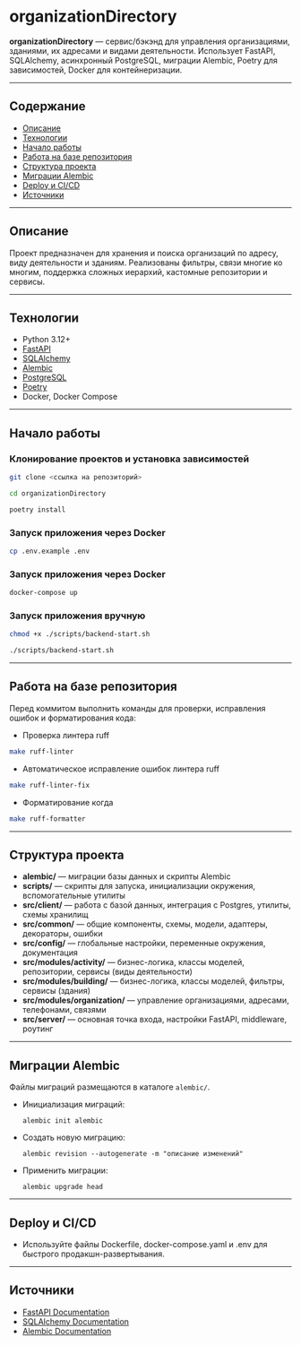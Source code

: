 # organizationDirectory

**organizationDirectory** — сервис/бэкэнд для управления организациями, зданиями, их адресами и видами деятельности. Использует FastAPI, SQLAlchemy, асинхронный PostgreSQL, миграции Alembic, Poetry для зависимостей, Docker для контейнеризации.

---

## Содержание
- [Описание](#описание)
- [Технологии](#технологии)
- [Начало работы](#начало-работы)
- [Работа на базе репозитория](#работа-на-базе-репозитория)
- [Структура проекта](#структура-проекта)
- [Миграции Alembic](#миграции-alembic)
- [Deploy и CI/CD](#deploy-и-cicd)
- [Источники](#источники)

---

## Описание

Проект предназначен для хранения и поиска организаций по адресу, виду деятельности и зданиям. Реализованы фильтры, связи многие ко многим, поддержка сложных иерархий, кастомные репозитории и сервисы.

---

## Технологии

- Python 3.12+
- [FastAPI](https://fastapi.tiangolo.com/)
- [SQLAlchemy](https://www.sqlalchemy.org/)
- [Alembic](https://alembic.sqlalchemy.org/)
- [PostgreSQL](https://www.postgresql.org/)
- [Poetry](https://python-poetry.org/)
- Docker, Docker Compose

---

## Начало работы

### Клонирование проектов и установка зависимостей
```sh
git clone <ссылка на репозиторий>
```
```sh
cd organizationDirectory
```
```sh
poetry install
```

### Запуск приложения через Docker
```sh
cp .env.example .env
```

### Запуск приложения через Docker
```sh
docker-compose up
```

### Запуск приложения вручную
```sh
chmod +x ./scripts/backend-start.sh
```
```sh
./scripts/backend-start.sh
```

---

## Работа на базе репозитория
Перед коммитом выполнить команды для проверки, исправления ошибок и форматирования кода:
- Проверка линтера ruff
```bash
make ruff-linter
```
- Автоматическое исправление ошибок линтера ruff
```bash
make ruff-linter-fix
```
- Форматирование когда
```bash
make ruff-formatter
```

---

## Структура проекта

- **alembic/** — миграции базы данных и скрипты Alembic
- **scripts/** — скрипты для запуска, инициализации окружения, вспомогательные утилиты
- **src/client/** — работа с базой данных, интеграция с Postgres, утилиты, схемы хранилищ
- **src/common/** — общие компоненты, схемы, модели, адаптеры, декораторы, ошибки
- **src/config/** — глобальные настройки, переменные окружения, документация
- **src/modules/activity/** — бизнес-логика, классы моделей, репозитории, сервисы (виды деятельности)
- **src/modules/building/** — бизнес-логика, классы моделей, фильтры, сервисы (здания)
- **src/modules/organization/** — управление организациями, адресами, телефонами, связями
- **src/server/** — основная точка входа, настройки FastAPI, middleware, роутинг

---

## Миграции Alembic

Файлы миграций размещаются в каталоге `alembic/`.
- Инициализация миграций:
    ```
    alembic init alembic
    ```
- Создать новую миграцию:
    ```
    alembic revision --autogenerate -m "описание изменений"
    ```
- Применить миграции:
    ```
    alembic upgrade head
    ```

---

## Deploy и CI/CD

- Используйте файлы Dockerfile, docker-compose.yaml и .env для быстрого продакшн-развертывания.

---

## Источники

- [FastAPI Documentation](https://fastapi.tiangolo.com/)
- [SQLAlchemy Documentation](https://docs.sqlalchemy.org/)
- [Alembic Documentation](https://alembic.sqlalchemy.org/)